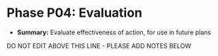 # Phase P04: Evaluation

* **Summary:** Evaluate effectiveness of action, for use in future plans

DO NOT EDIT ABOVE THIS LINE - PLEASE ADD NOTES BELOW